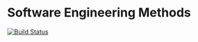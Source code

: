 # Software Engineering Methods
[![Build Status](https://travis-ci.com/40478645/sem1.svg?branch=main)](https://travis-ci.com/40478645/sem1)